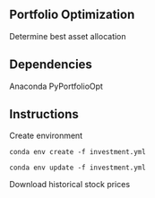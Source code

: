 ## Portfolio Optimization

Determine best asset allocation

## Dependencies

Anaconda
PyPortfolioOpt

## Instructions

Create environment

~~~
conda env create -f investment.yml
~~~

~~~
conda env update -f investment.yml
~~~

Download historical stock prices
